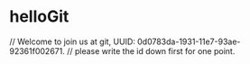 # helloGit
// Welcome to join us at git, UUID: 0d0783da-1931-11e7-93ae-92361f002671.
// please write the id down first for one point.
